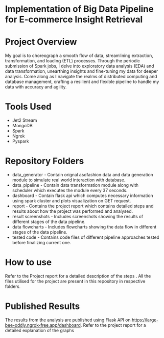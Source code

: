 #  Implementation of Big Data Pipeline for E-commerce Insight Retrieval

# Project Overview
My goal is to choreograph a smooth flow of data, streamlining extraction, transformation, and loading (ETL) processes. Through the periodic submission of Spark jobs, I delve into exploratory data analysis (EDA) and data transformation, unearthing insights and fine-tuning my data for deeper analysis. Come along as I navigate the realms of distributed computing and database management, crafting a resilient and flexible pipeline to handle my data with accuracy and agility.

# Tools Used
- Jet2 Stream
- MongoDB
- Spark
- Ngrok
- Pyspark

# Repository Folders
- data_generator - Contain orignal asofashion data and data generation module to simulate real world interaction with database.
- data_pipeline - Contain data transformation module along with scheduler which executes the module every 37 seconds.
- dashboard - Contain flask api which computes necessary information using spark cluster and plots visualization on GET request.
- report - Contains the project report which contains detailed steps and results about how the project was performed and analysed.
- result screenshots - Includes screenshots showing the results of different stages of the data pipeline.
- data flowcharts - Includes flowcharts showing the data flow in different stages of the data pipeline.
- tested code - Contains code files of different pipeline approaches tested before finalizing current one.

# How to use
Refer to the Project report for a detailed description of the steps . All the files utilised for the project are present in this repository in respective folders.

# Published Results
The results from the analysis are published using Flask API on https://large-bee-oddly.ngrok-free.app/dashboard. Refer to the project report for a detailed explanation of the graphs

